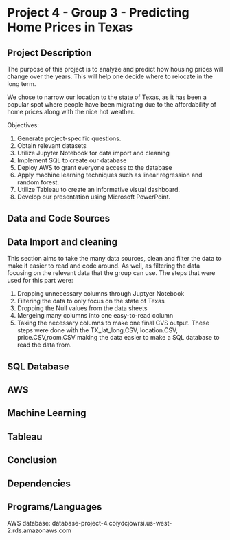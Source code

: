 # Project 4 - Group 3 - Predicting Home Prices in Texas

## Project Description
The purpose of this project is to analyze and predict how housing prices will change over the years. This will help one decide where to relocate in the long term. 

We chose to narrow our location to the state of Texas, as it has been a popular spot where people have been migrating due to the affordability of home prices along with the nice hot weather.

Objectives:
1. Generate project-specific questions.
2. Obtain relevant datasets
3. Utilize Jupyter Notebook for data import and cleaning
4. Implement SQL to create our database
5. Deploy AWS to grant everyone access to the database
6. Apply machine learning techniques such as linear regression and random forest.
7. Utilize Tableau to create an informative visual dashboard.
8. Develop our presentation using Microsoft PowerPoint.

## Data and Code Sources

## Data Import and cleaning
This section aims to take the many data sources, clean and filter the data to make it easier to read and code around. As well, as filtering the data focusing on the relevant data that the group can use.
The steps that were used for this part were:
1. Dropping unnecessary columns through Juptyer Notebook
2. Filtering the data to only focus on the state of Texas
3. Dropping the Null values from the data sheets
4. Mergeing many columns into one easy-to-read column
5. Taking the necessary columns to make one final CVS output.
   These steps were done with the TX_lat_long.CSV, location.CSV, price.CSV,room.CSV making the data easier to make a SQL database to read the data from. 
## SQL Database

## AWS

## Machine Learning

## Tableau

## Conclusion

## Dependencies

## Programs/Languages

AWS database:  database-project-4.coiydcjowrsi.us-west-2.rds.amazonaws.com
